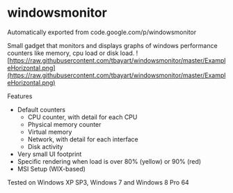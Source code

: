 # windowsmonitor
Automatically exported from code.google.com/p/windowsmonitor

Small gadget that monitors and displays graphs of windows performance counters like memory, cpu load or disk load. 
![https://raw.githubusercontent.com/tbayart/windowsmonitor/master/ExampleHorizontal.png](https://raw.githubusercontent.com/tbayart/windowsmonitor/master/ExampleHorizontal.png)

Features
* Default counters
  * CPU counter, with detail for each CPU
  * Physical memory counter
  * Virtual memory
  * Network, with detail for each interface
  * Disk activity
* Very small UI footprint
* Specific rendering when load is over 80% (yellow) or 90% (red)
* MSI Setup (WIX-based)

Tested on Windows XP SP3, Windows 7 and Windows 8 Pro 64
